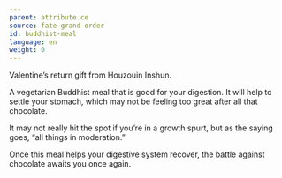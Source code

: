 ```yaml
---
parent: attribute.ce
source: fate-grand-order
id: buddhist-meal
language: en
weight: 0
---
```


Valentine’s return gift from Houzouin Inshun.

A vegetarian Buddhist meal that is good for your digestion.
It will help to settle your stomach, which may not be feeling too great after all that chocolate.

It may not really hit the spot if you’re in a growth spurt, but as the saying goes, “all things in moderation.”

Once this meal helps your digestive system recover, the battle against chocolate awaits you once again.
